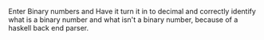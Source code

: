 Enter Binary numbers and Have it turn it in to decimal and correctly 
identify what is a binary number and what isn't a binary number, 
because of a haskell back end parser. 


